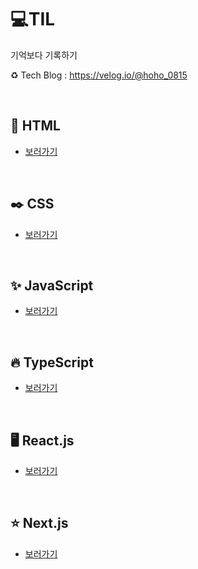 # 💻TIL

기억보다 기록하기

♻️ Tech Blog : https://velog.io/@hoho_0815

<br>

## 📃 HTML
- [보러가기](html/bookmark.md)

<br>

## ✒️ CSS
- [보러가기](css/bookmark.md)

<br>

## ✨ JavaScript
- [보러가기](js/bookmark.md)

<br>

## 🔥 TypeScript
- [보러가기](ts/bookmark.md)

<br>

## 🖥 React.js
- [보러가기](react/bookmark.md)

<br>

## ⭐️ Next.js
- [보러가기](nextJS/bookmark.md)